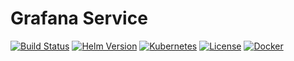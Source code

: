 # Grafana Service

[![Build Status](https://jenkins.ravcube.com/buildStatus/icon?job=PR%20Public/PR%20Grafana%20Service&style=plastic)](https://jenkins.ravcube.com/job/PR%20Public/job/PR%20Grafana%20Service/lastBuild/pipeline-overview/)
[![Helm Version](https://img.shields.io/badge/helm-v3-blue?logo=helm&style=plastic)](https://helm.sh/)
[![Kubernetes](https://img.shields.io/badge/kubernetes-K3s-orange?logo=kubernetes&style=plastic)](https://k3s.io/)
[![License](https://img.shields.io/github/license/KNOSERO/template_service_k3s?style=plastic)](LICENSE)
[![Docker](https://img.shields.io/badge/Docker-Image-blue?logo=docker&style=plastic)](https://hub.docker.com/_/hello-world)